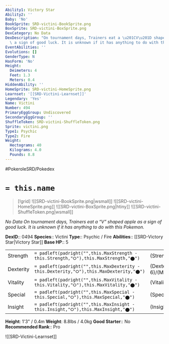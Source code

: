 ```yaml
---
Ability1: Victory Star
Ability2: ''
Baby: 'No'
BookSprite: SRD-victini-BookSprite.png
BoxSprite: SRD-victini-BoxSprite.png
DexCategory: No Data
DexDescription: "On tournament days, Trainers eat a \u201CV\u201D shaped apple as\
  \ a sign of good luck. It is unknown if it has anything to do with this Pokemon."
EventAbilities: ''
Evolutions: []
GenderType: N
HasForm: 'No'
Height:
  Deimeters: 4
  Feet: 1.3
  Meters: 0.4
HiddenAbility: ''
HomeSprite: SRD-victini-HomeSprite.png
Learnset: '[[SRD-Victini-Learnset]]'
Legendary: 'Yes'
Name: Victini
Number: 494
PrimaryEggGroup: Undiscovered
SecondaryEggGroup: ''
ShuffleToken: SRD-victini-ShuffleToken.png
Sprite: victini.png
Type1: Psychic
Type2: Fire
Weight:
  Hectograms: 40
  Kilograms: 4.0
  Pounds: 8.8
---
```


#PokeroleSRD/Pokedex

# `= this.name`

> [!grid]
> ![[SRD-victini-BookSprite.png|wsmall]]
> ![[SRD-victini-HomeSprite.png]]
> ![[SRD-victini-BoxSprite.png|htiny]]
> ![[SRD-victini-ShuffleToken.png|wsmall]]


*No Data*
*On tournament days, Trainers eat a “V” shaped apple as a sign of good luck. It is unknown if it has anything to do with this Pokemon.*

**DexID**:: 0494
**Species**:: Victini
**Type**:: Psychic / Fire
**Abilities**:: [[SRD-Victory Star|Victory Star]]
**Base HP**:: 5

|           |                                                                                        |                                          |
| --------- | -------------------------------------------------------------------------------------- | ---------------------------------------- |
| Strength  | `= padleft(padright("",this.MaxStrength - this.Strength,"⭘"),this.MaxStrength,"⬤")`    | (Strength::6)/(MaxStrength::6)   |
| Dexterity | `= padleft(padright("",this.MaxDexterity - this.Dexterity,"⭘"),this.MaxDexterity,"⬤")` | (Dexterity:: 6)/(MaxDexterity::6) |
| Vitality  | `= padleft(padright("",this.MaxVitality - this.Vitality,"⭘"),this.MaxVitality,"⬤")`    | (Vitality::6)/(MaxVitality::6)   |
| Special   | `= padleft(padright("",this.MaxSpecial - this.Special,"⭘"),this.MaxSpecial,"⬤")`       | (Special::6)/(MaxSpecial::6)     |
| Insight   | `= padleft(padright("",this.MaxInsight - this.Insight,"⭘"),this.MaxInsight,"⬤")`       | (Insight::6)/(MaxInsight::6)     |

**Height**: 1'3" / 0.4m
**Weight**: 8.8lbs / 4.0kg
**Good Starter**:: No
**Recommended Rank**:: Pro

![[SRD-Victini-Learnset]]